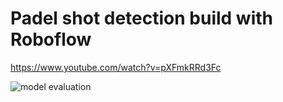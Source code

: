 # Padel shot detection build with Roboflow

https://www.youtube.com/watch?v=pXFmkRRd3Fc


![model evaluation](/model.png")
